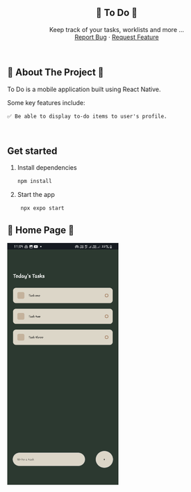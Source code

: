 <h2 align="center"> 🌻 To Do 🌻</h2>

  <p align="center">
    Keep track of your tasks, worklists and more ...
    <br />
    <a href="https://github.com/SharleneNdinda/to-do/issues">Report Bug</a>
    ·
    <a href="https://github.com/SharleneNdinda/to-do/issues">Request Feature</a>
  </p>
</div>

<br />

## 🥀 About The Project 🥀

To Do is a mobile application built using React Native.

Some key features include:

    ✅ Be able to display to-do items to user's profile.

<br />

## Get started

1. Install dependencies

   ```bash
   npm install
   ```

2. Start the app

   ```bash
    npx expo start
   ```

## 🥀 Home Page 🥀

<div>
  <a href="#">
    <img src="/assets/images/homepage.jpg" alt="" width="256" height="556">
  </a>
  
</div>
